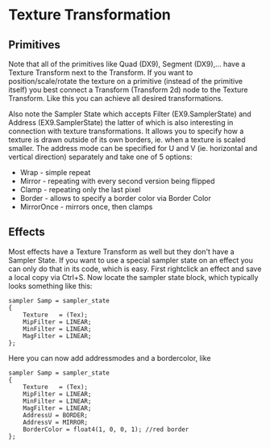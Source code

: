 # Texture Transformation
## Primitives
Note that all of the primitives like <span class="node">Quad (DX9)</span>, <span class="node">Segment (DX9)</span>,... have a <span class="pin">Texture Transform</span> next to the <span class="pin">Transform</span>. If you want to position/scale/rotate the texture on a primitive (instead of the primitive itself) you best connect a <span class="node">Transform (Transform 2d)</span> node to the <span class="pin">Texture Transform</span>. Like this you can achieve all desired transformations.   

Also note the <span class="pin">Sampler State</span> which accepts <span class="node">Filter (EX9.SamplerState)</span> and <span class="node">Address (EX9.SamplerState)</span> the latter of which is also interesting in connection with texture transformations. It allows you to specify how a texture is drawn outside of its own borders, ie. when a texture is scaled smaller. The address mode can be specified for U and V (ie. horizontal and vertical direction) separately and take one of 5 options:  
* Wrap - simple repeat  
* Mirror - repeating with every second version being flipped  
* Clamp - repeating only the last pixel  
* Border - allows to specify a border color via <span class="pin">Border Color</span>  
* MirrorOnce - mirrors once, then clamps  


## Effects
Most effects have a <span class="pin">Texture Transform</span> as well but they don't have a <span class="pin">Sampler State</span>. If you want to use a special sampler state on an effect you can only do that in its code, which is easy. First rightclick an effect and save a local copy via Ctrl+S. Now locate the sampler state block, which typically looks something like this:  

```  
sampler Samp = sampler_state  
{  
    Texture   = (Tex); 
    MipFilter = LINEAR;
    MinFilter = LINEAR;
    MagFilter = LINEAR;
};  

```  

Here you can now add addressmodes and a bordercolor, like  
```  
sampler Samp = sampler_state   
{  
    Texture   = (Tex);          
    MipFilter = LINEAR;         
    MinFilter = LINEAR;
    MagFilter = LINEAR;
    AddressU = BORDER;
    AddressV = MIRROR;
    BorderColor = float4(1, 0, 0, 1); //red border
};  

```